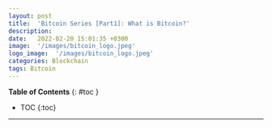 ```yaml
---
layout: post
title:  'Bitcoin Series [Part1]: What is Bitcoin?'
description: 
date:   2022-02-20 15:01:35 +0300
image:  '/images/bitcoin_logo.jpeg'
logo_image:  '/images/bitcoin_logo.jpeg'
categories: Blockchain
tags: Bitcoin
---
```


**Table of Contents**
{: #toc }
*  TOC
{:toc}

---
